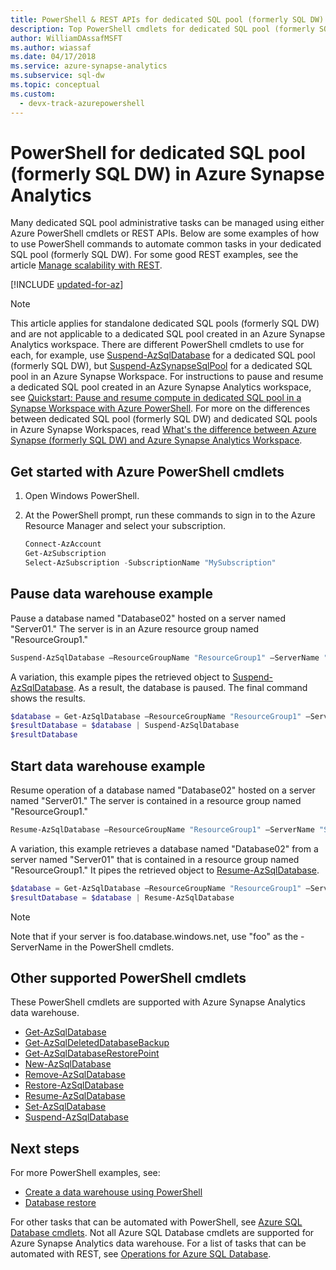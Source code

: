 ```yaml
---
title: PowerShell & REST APIs for dedicated SQL pool (formerly SQL DW)
description: Top PowerShell cmdlets for dedicated SQL pool (formerly SQL DW) in Azure Synapse Analytics including how to pause and resume a database.
author: WilliamDAssafMSFT
ms.author: wiassaf
ms.date: 04/17/2018
ms.service: azure-synapse-analytics
ms.subservice: sql-dw
ms.topic: conceptual
ms.custom:
  - devx-track-azurepowershell
---
```


# PowerShell for dedicated SQL pool (formerly SQL DW) in Azure Synapse Analytics

Many dedicated SQL pool administrative tasks can be managed using either Azure PowerShell cmdlets or REST APIs.  Below are some examples of how to use PowerShell commands to automate common tasks in your dedicated SQL pool (formerly SQL DW).  For some good REST examples, see the article [Manage scalability with REST](sql-data-warehouse-manage-compute-rest-api.md).

[!INCLUDE [updated-for-az](~/reusable-content/ce-skilling/azure/includes/updated-for-az.md)]

> [!NOTE]
> This article applies for standalone dedicated SQL pools (formerly SQL DW) and are not applicable to a dedicated SQL pool created in an Azure Synapse Analytics workspace. There are different PowerShell cmdlets to use for each, for example, use [Suspend-AzSqlDatabase](/powershell/module/az.sql/suspend-azsqldatabase) for a dedicated SQL pool (formerly SQL DW), but [Suspend-AzSynapseSqlPool](/powershell/module/az.synapse/suspend-azsynapsesqlpool) for a dedicated SQL pool in an Azure Synapse Workspace. For instructions to pause and resume a dedicated SQL pool created in an Azure Synapse Analytics workspace, see [Quickstart: Pause and resume compute in dedicated SQL pool in a Synapse Workspace with Azure PowerShell](pause-and-resume-compute-workspace-powershell.md). For more on the differences between dedicated SQL pool (formerly SQL DW) and dedicated SQL pools in Azure Synapse Workspaces, read [What's the difference between Azure Synapse (formerly SQL DW) and Azure Synapse Analytics Workspace](https://techcommunity.microsoft.com/t5/azure-synapse-analytics-blog/what-s-the-difference-between-azure-synapse-formerly-sql-dw-and/ba-p/3597772).

## Get started with Azure PowerShell cmdlets

1. Open Windows PowerShell.
2. At the PowerShell prompt, run these commands to sign in to the Azure Resource Manager and select your subscription.

    ```powershell
    Connect-AzAccount
    Get-AzSubscription
    Select-AzSubscription -SubscriptionName "MySubscription"
    ```

## Pause data warehouse example

Pause a database named "Database02" hosted on a server named "Server01."  The server is in an Azure resource group named "ResourceGroup1."

```powershell
Suspend-AzSqlDatabase –ResourceGroupName "ResourceGroup1" –ServerName "Server01" –DatabaseName "Database02"
```

A variation, this example pipes the retrieved object to [Suspend-AzSqlDatabase](/powershell/module/az.sql/suspend-azsqldatabase?toc=/azure/synapse-analytics/sql-data-warehouse/toc.json&bc=/azure/synapse-analytics/sql-data-warehouse/breadcrumb/toc.json).  As a result, the database is paused. The final command shows the results.

```powershell
$database = Get-AzSqlDatabase –ResourceGroupName "ResourceGroup1" –ServerName "Server01" –DatabaseName "Database02"
$resultDatabase = $database | Suspend-AzSqlDatabase
$resultDatabase
```

## Start data warehouse example

Resume operation of a database named "Database02" hosted on a server named "Server01." The server is contained in a resource group named "ResourceGroup1."

```powershell
Resume-AzSqlDatabase –ResourceGroupName "ResourceGroup1" –ServerName "Server01" -DatabaseName "Database02"
```

A variation, this example retrieves a database named "Database02" from a server named "Server01" that is contained in a resource group named "ResourceGroup1." It pipes the retrieved object to [Resume-AzSqlDatabase](/powershell/module/az.sql/resume-azsqldatabase?toc=/azure/synapse-analytics/sql-data-warehouse/toc.json&bc=/azure/synapse-analytics/sql-data-warehouse/breadcrumb/toc.json).

```powershell
$database = Get-AzSqlDatabase –ResourceGroupName "ResourceGroup1" –ServerName "Server01" –DatabaseName "Database02"
$resultDatabase = $database | Resume-AzSqlDatabase
```

> [!NOTE]
> Note that if your server is foo.database.windows.net, use "foo" as the -ServerName in the PowerShell cmdlets.

## Other supported PowerShell cmdlets

These PowerShell cmdlets are supported with Azure Synapse Analytics data warehouse.

* [Get-AzSqlDatabase](/powershell/module/az.sql/get-azsqldatabase?toc=/azure/synapse-analytics/sql-data-warehouse/toc.json&bc=/azure/synapse-analytics/sql-data-warehouse/breadcrumb/toc.json)
* [Get-AzSqlDeletedDatabaseBackup](/powershell/module/az.sql/get-azsqldeleteddatabasebackup?toc=/azure/synapse-analytics/sql-data-warehouse/toc.json&bc=/azure/synapse-analytics/sql-data-warehouse/breadcrumb/toc.json)
* [Get-AzSqlDatabaseRestorePoint](/powershell/module/az.sql/get-azsqldatabaserestorepoint?toc=/azure/synapse-analytics/sql-data-warehouse/toc.json&bc=/azure/synapse-analytics/sql-data-warehouse/breadcrumb/toc.json)
* [New-AzSqlDatabase](/powershell/module/az.sql/new-azsqldatabase?toc=/azure/synapse-analytics/sql-data-warehouse/toc.json&bc=/azure/synapse-analytics/sql-data-warehouse/breadcrumb/toc.json)
* [Remove-AzSqlDatabase](/powershell/module/az.sql/remove-azsqldatabase?toc=/azure/synapse-analytics/sql-data-warehouse/toc.json&bc=/azure/synapse-analytics/sql-data-warehouse/breadcrumb/toc.json)
* [Restore-AzSqlDatabase](/powershell/module/az.sql/restore-azsqldatabase?toc=/azure/synapse-analytics/sql-data-warehouse/toc.json&bc=/azure/synapse-analytics/sql-data-warehouse/breadcrumb/toc.json)
* [Resume-AzSqlDatabase](/powershell/module/az.sql/resume-azsqldatabase?toc=/azure/synapse-analytics/sql-data-warehouse/toc.json&bc=/azure/synapse-analytics/sql-data-warehouse/breadcrumb/toc.json)
* [Set-AzSqlDatabase](/powershell/module/az.sql/set-azsqldatabase?toc=/azure/synapse-analytics/sql-data-warehouse/toc.json&bc=/azure/synapse-analytics/sql-data-warehouse/breadcrumb/toc.json)
* [Suspend-AzSqlDatabase](/powershell/module/az.sql/suspend-azsqldatabase?toc=/azure/synapse-analytics/sql-data-warehouse/toc.json&bc=/azure/synapse-analytics/sql-data-warehouse/breadcrumb/toc.json)

## Next steps

For more PowerShell examples, see:

* [Create a data warehouse using PowerShell](create-data-warehouse-powershell.md)
* [Database restore](sql-data-warehouse-restore-points.md)

For other tasks that can be automated with PowerShell, see [Azure SQL Database cmdlets](/powershell/module/az.sql?toc=/azure/synapse-analytics/sql-data-warehouse/toc.json&bc=/azure/synapse-analytics/sql-data-warehouse/breadcrumb/toc.json). Not all Azure SQL Database cmdlets are supported for Azure Synapse Analytics data warehouse. For a list of tasks that can be automated with REST, see [Operations for Azure SQL Database](/rest/api/sql/?toc=/azure/synapse-analytics/sql-data-warehouse/toc.json&bc=/azure/synapse-analytics/sql-data-warehouse/breadcrumb/toc.json).
